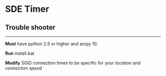 # SDE Timer #
## Trouble shooter ##

---

**Must** have python 2.5 or higher and arcpy 10.

**Run** install.bat

**Modify** SGID connection times to be specific for your _location_ and _connection speed_
